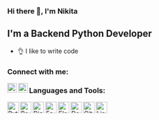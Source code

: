 ### Hi there 👋, I'm Nikita  

## I'm a Backend Python Developer
- 👌 I like to write code  

### Connect with me:
[<img align="left" alt="NikitaIonkin | Telegram" width="22px" src="https://cdn.jsdelivr.net/npm/simple-icons@v3/icons/telegram.svg" />][Telegram]
[<img align="left" alt="NikitaIonkin | Instagram" width="22px" src="https://cdn.jsdelivr.net/npm/simple-icons@v3/icons/instagram.svg" />][instagram]


### Languages and Tools:
<img align="left" alt="Python" width="26px" src="https://cdn.jsdelivr.net/npm/simple-icons@v3/icons/python.svg"/>
<img align="left" alt="Postgres" width="26px" src="https://cdn.jsdelivr.net/npm/simple-icons@v3/icons/postgresql.svg"/>
<img align="left" alt="Django" width="26px" src="https://cdn.jsdelivr.net/npm/simple-icons@v3/icons/django.svg"/>
<img align="left" alt="FastAPI" width="26px" src="https://cdn.jsdelivr.net/npm/simple-icons@v3/icons/fastapi.svg"/>
<img align="left" alt="Flask" width="26px" src="https://cdn.jsdelivr.net/npm/simple-icons@v3/icons/flask.svg"/>
<img align="left" alt="Docker" width="26px" src="https://cdn.jsdelivr.net/npm/simple-icons@v3/icons/docker.svg"/>
<img align="left" alt="Git" width="26px" src="https://cdn.jsdelivr.net/npm/simple-icons@v3/icons/git.svg"/>
<img align="left" alt="Linux" width="26px" src="https://cdn.jsdelivr.net/npm/simple-icons@v3/icons/linux.svg"/>

[Telegram]: https://tlgg.ru/forza111
[instagram]: https://www.instagram.com/forza111/

